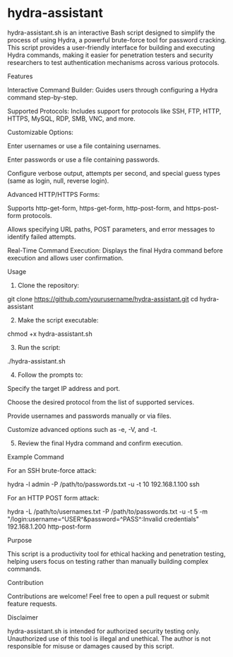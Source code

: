 # hydra-assistant

hydra-assistant.sh is an interactive Bash script designed to simplify the process of using Hydra, a powerful brute-force tool for password cracking. This script provides a user-friendly interface for building and executing Hydra commands, making it easier for penetration testers and security researchers to test authentication mechanisms across various protocols.

Features

Interactive Command Builder: Guides users through configuring a Hydra command step-by-step.

Supported Protocols: Includes support for protocols like SSH, FTP, HTTP, HTTPS, MySQL, RDP, SMB, VNC, and more.

Customizable Options:

Enter usernames or use a file containing usernames.

Enter passwords or use a file containing passwords.

Configure verbose output, attempts per second, and special guess types (same as login, null, reverse login).


Advanced HTTP/HTTPS Forms:

Supports http-get-form, https-get-form, http-post-form, and https-post-form protocols.

Allows specifying URL paths, POST parameters, and error messages to identify failed attempts.


Real-Time Command Execution: Displays the final Hydra command before execution and allows user confirmation.


Usage

1. Clone the repository:

git clone https://github.com/yourusername/hydra-assistant.git
cd hydra-assistant


2. Make the script executable:

chmod +x hydra-assistant.sh


3. Run the script:

./hydra-assistant.sh


4. Follow the prompts to:

Specify the target IP address and port.

Choose the desired protocol from the list of supported services.

Provide usernames and passwords manually or via files.

Customize advanced options such as -e, -V, and -t.



5. Review the final Hydra command and confirm execution.



Example Command

For an SSH brute-force attack:

hydra -l admin -P /path/to/passwords.txt -u -t 10 192.168.1.100 ssh

For an HTTP POST form attack:

hydra -L /path/to/usernames.txt -P /path/to/passwords.txt -u -t 5 -m "/login:username=^USER^&password=^PASS^:Invalid credentials" 192.168.1.200 http-post-form

Purpose

This script is a productivity tool for ethical hacking and penetration testing, helping users focus on testing rather than manually building complex commands.

Contribution

Contributions are welcome! Feel free to open a pull request or submit feature requests.

Disclaimer

hydra-assistant.sh is intended for authorized security testing only. Unauthorized use of this tool is illegal and unethical. The author is not responsible for misuse or damages caused by this script.
